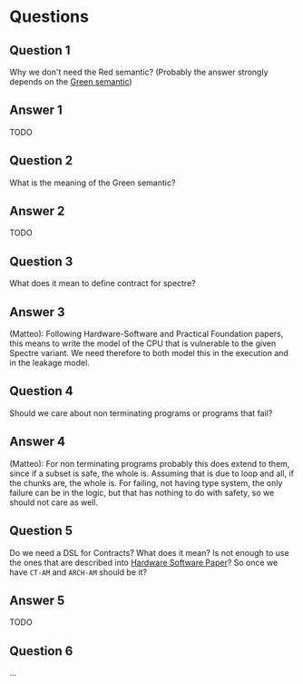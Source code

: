 # Questions

## Question 1

Why we don't need the Red semantic? (Probably the answer strongly depends on the [Green semantic](#question-2))

## Answer 1

TODO

## Question 2

What is the meaning of the Green semantic?

## Answer 2

TODO

## Question 3

What does it mean to define contract for spectre?

## Answer 3

(Matteo): Following Hardware-Software and Practical Foundation papers, this means to write the model of the CPU that is vulnerable to the given Spectre variant. We need therefore to both model this in the execution and in the leakage model.

## Question 4

Should we care about non terminating programs or programs that fail?

## Answer 4

(Matteo): For non terminating programs probably this does extend to them, since if a subset is safe, the whole is. Assuming that is due to loop and all, if the chunks are, the whole is. For failing, not having type system, the only failure can be in the logic, but that has nothing to do with safety, so we should not care as well.

## Question 5

Do we need a DSL for Contracts? What does it mean? Is not enough to use the ones that are described into [Hardware Software Paper](./other_papers.md#hardware-software-contracts-for-secure-speculation)? So once we have `CT-AM` and `ARCH-AM` should be it?

## Answer 5

TODO

## Question 6

...
